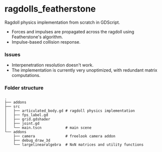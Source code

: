 # ragdolls_featherstone

Ragdoll physics implementation from scratch in GDScript.

* Forces and impulses are propagated across the ragdoll using Featherstone's algorithm.
* Impulse-based collision response.




### Issues
* Interpenetration resolution doesn't work.
* The implementation is currently very unoptimized, with redundant matrix computations.




### Folder structure
```
.
├── addons
├── src
│   ├── articulated_body.gd # ragdoll physics implementation
│   ├── fps_label.gd
│   ├── grid.gdshader
│   ├── joint.gd
│   └── main.tscn           # main scene
└── addons
    ├── camera              # freelook camera addon
    ├── debug_draw_3d
    └── largelinearalgebra  # NxN matrices and utility functions
```
